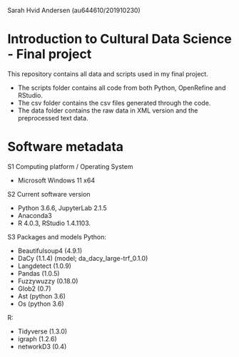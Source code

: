 Sarah Hvid Andersen (au644610/201910230)

# Introduction to Cultural Data Science - Final project
This repository contains all data and scripts used in my final project. 

- The scripts folder contains all code from both Python, OpenRefine and RStudio. 
- The csv folder contains the csv files generated through the code. 
- The data folder contains the raw data in XML version and the preprocessed text data. 


# Software metadata
S1  Computing platform / Operating System	
- Microsoft Windows 11 x64

S2	Current software version	
-	Python 3.6.6, JupyterLab 2.1.5
-	Anaconda3 
-	R 4.0.3, RStudio 1.4.1103.

S3	Packages and models	
Python:
-	Beautifulsoup4 (4.9.1)
-	DaCy (1.1.4) (model; da_dacy_large-trf_0.1.0)
-	Langdetect (1.0.9)
-	Pandas (1.0.5)
-	Fuzzywuzzy (0.18.0)
-	Glob2 (0.7)
-	Ast (python 3.6)
-	Os (python 3.6)

R:
-	Tidyverse (1.3.0)
-	igraph (1.2.6)
-	networkD3 (0.4)
